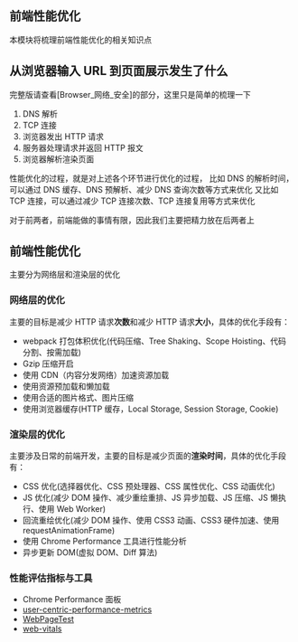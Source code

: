 ## 前端性能优化

本模块将梳理前端性能优化的相关知识点

## 从浏览器输入 URL 到页面展示发生了什么

完整版请查看[Browser_网络_安全]的部分，这里只是简单的梳理一下

1. DNS 解析
2. TCP 连接
3. 浏览器发出 HTTP 请求
4. 服务器处理请求并返回 HTTP 报文
5. 浏览器解析渲染页面

性能优化的过程，就是对上述各个环节进行优化的过程， 比如 DNS 的解析时间，可以通过 DNS 缓存、DNS 预解析、减少 DNS 查询次数等方式来优化
又比如 TCP 连接，可以通过减少 TCP 连接次数、TCP 连接复用等方式来优化

对于前两者，前端能做的事情有限，因此我们主要把精力放在后两者上

## 前端性能优化

主要分为网络层和渲染层的优化

### 网络层的优化

主要的目标是减少 HTTP 请求**次数**和减少 HTTP 请求**大小**，具体的优化手段有：

- webpack 打包体积优化(代码压缩、Tree Shaking、Scope Hoisting、代码分割、按需加载)
- Gzip 压缩开启
- 使用 CDN（内容分发网络）加速资源加载
- 使用资源预加载和懒加载
- 使用合适的图片格式、图片压缩
- 使用浏览器缓存(HTTP 缓存，Local Storage, Session Storage, Cookie)

### 渲染层的优化

主要涉及日常的前端开发，主要的目标是减少页面的**渲染时间**，具体的优化手段有：

- CSS 优化(选择器优化、CSS 预处理器、CSS 属性优化、CSS 动画优化)
- JS 优化(减少 DOM 操作、减少重绘重排、JS 异步加载、JS 压缩、JS 懒执行、使用 Web Worker)
- 回流重绘优化(减少 DOM 操作、使用 CSS3 动画、CSS3 硬件加速、使用 requestAnimationFrame)
- 使用 Chrome Performance 工具进行性能分析
- 异步更新 DOM(虚拟 DOM、Diff 算法)

### 性能评估指标与工具

- Chrome Performance 面板
- [user-centric-performance-metrics](https://web.dev/articles/user-centric-performance-metrics)
- [WebPageTest](https://www.webpagetest.org/)
- [web-vitals](https://keenwon.com/web-vitals)
